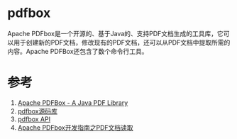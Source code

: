 # pdfbox

Apache PDFbox是一个开源的、基于Java的、支持PDF文档生成的工具库，它可以用于创建新的PDF文档，修改现有的PDF文档，还可以从PDF文档中提取所需的内容。Apache PDFBox还包含了数个命令行工具。


# 参考
1. [Apache PDFBox - A Java PDF Library](https://pdfbox.apache.org/)
2. [pdfbox源码库](https://github.com/apache/pdfbox)
3. [pdfbox API](https://pdfbox.apache.org/docs/2.0.1/javadocs/)
4. [Apache PDFbox开发指南之PDF文档读取](https://blog.csdn.net/loongshawn/article/details/51542309)